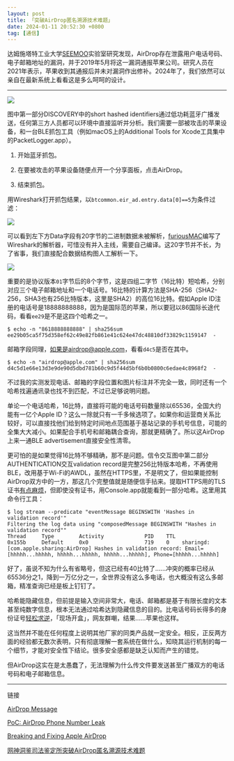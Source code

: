 ```yaml
---
layout: post
title: 「突破AirDrop匿名溯源技术难题」
date: 2024-01-11 20:52:30 +0800
tag: [通信]
---
```


达姆施塔特工业大学[SEEMOO](https://www.seemoo.tu-darmstadt.de)实验室研究发现，AirDrop存在泄露用户电话号码、电子邮箱地址的漏洞，并于2019年5月将这一漏洞通报苹果公司。研究人员在2021年表示，苹果收到其通报后并未对漏洞作出修补。2024年了，我们依然可以亲自在最新系统上看看这是多么呵呵的设计。

***

![](/styles/images/airdrop-msc.avif)

图中第一部分DISCOVERY中的short hashed identifiers通过低功耗蓝牙广播发送，任何第三方人员都可以环境中直接监听并分析。我们需要一部被攻击的苹果设备，和一台BLE抓包工具（例如macOS上的Additional Tools for Xcode工具集中的PacketLogger.app）。

1. 开始蓝牙抓包。

2. 在要被攻击的苹果设备随便点开一个分享面板，点击AirDrop。

3. 结束抓包。

用Wireshark打开抓包结果，以`btcommon.eir_ad.entry.data[0]==5`为条件过滤：

![](/styles/images/airdrop-packet.avif)

可以看到左下方Data字段有20字节的二进制数据未被解析，[furiousMAC](https://hub.nuaa.cf/furiousMAC/continuity/blob/master/dissector/)编写了Wireshark的解析器，可惜没有并入主线，需要自己编译。这20字节并不长，为了省事，我们直接配合数据结构图人工解析一下。

![](/styles/images/airdrop-define.png.avif)

重要的是协议版本`01`字节后的8个字节，这是四组二字节（16比特）短哈希，分别对应三个电子邮箱地址和一个电话号。16比特的计算方法是SHA-256（SHA2-256，SHA3也有256比特版本，这里是SHA2）的高位16比特。假如Apple ID注册的电话号是18888888888，因为是国际范的苹果，所以要冠以86国际长途代码，看看`ee29`是不是这四个哈希之一。

```
$ echo -n "8618888888888" | sha256sum
ee29b05ca5f75d358ef62c49e82fb861e41c624e47dc48810df33829c1159147  -
```

邮箱字段同理，如果是airdrop@apple.com，看看`d4c5`是否在其中。

```
$ echo -n "airdrop@apple.com" | sha256sum
d4c5d1e66e13d3e9de90d5dbd781b60c9d5f44d5bf6b0b0800c6edae4c8968f2  -
```

不过我的实测发现电话、邮箱的字段位置和图片标注并不完全一致，同时还有一个哈希找遍通讯录也找不到匹配，不过已足够说明问题。

单论一个电话哈希，16比特，直接将可能的电话号码数量除以65536，全国大约能有一亿个Apple ID？这么一除就只有一千多候选项了。如果你和运营商关系比较好，可以直接找他们给到特定时间地点范围基于基站记录的手机号信息，可能的全集大大减小。如果配合手机号和邮箱耦合查询，那就更精确了。所以这AirDrop上来一通BLE advertisement直接安全性清零。

更可怕的是如果觉得16比特不够精确，那不是问题。信令交互图中第二部分AUTHENTICATION交互validation record是完整256比特版本哈希，不再使用BLE，改用基于Wi-Fi的AWDL，虽然在HTTPS里，不是明文了，但如果能控制AirDrop双方中的一方，那这几个完整值就是随便信手拈来。提取HTTPS用的TLS证书[有点麻烦](https://hub.nuaa.cf/seemoo-lab/airdrop-keychain-extractor)，但即使没有证书，用Console.app就能看到一部分哈希。这里用其命令行工具：

```
$ log stream --predicate "eventMessage BEGINSWITH 'Hashes in validation record'"
Filtering the log data using "composedMessage BEGINSWITH "Hashes in validation record""
Thread     Type        Activity             PID    TTL  
0x155b     Default     0x0                  719    0    sharingd: [com.apple.sharing:AirDrop] Hashes in validation record: Email=[hhhhh...hhhhh, hhhhh...hhhhh, hhhhh...hhhhh], Phone=[hhhhh...hhhhh]
```

好了，虽说不知为什么有省略号，但这已经有40比特了……冲突的概率已经从65536分之1，降到一万亿分之一，全世界没有这么多电话，也大概没有这么多邮箱，精准查询已经是板上钉钉了。

哈希能隐藏信息，但前提是输入空间非常大，电话、邮箱都是基于有限长度的文本甚至纯数字信息，根本无法通过哈希达到隐藏信息的目的。比电话号码长得多的身份证号[轻松求逆](https://www.zhihu.com/question/598323969)，「现场开盒」，网友群嘲，结果……苹果也这样。

这当然并不能在任何程度上说明其他厂家的同类产品就一定安全。相反，正反两方面的经验都无数次表明，只有彻底理解一套系统在做什么，知晓其运行机制的每一个细节，才能对安全性下结论。很多安全感都是缺乏认知而产生的错觉。

但AirDrop这实在是太愚蠢了，无法理解为什么传文件要发送甚至广播双方的电话号码和电子邮箱信息。

***

链接

[AirDrop Message](https://github.com/furiousMAC/continuity/blob/master/messages/airdrop.md)

[PoC: AirDrop Phone Number Leak](https://github.com/seemoo-lab/opendrop/blob/poc-phonenumber-leak/README.PoC.md)

[Breaking and Fixing Apple AirDrop](https://privatedrop.github.io)

[网神洞鉴司法鉴定所突破AirDrop匿名溯源技术难题](https://sfj.beijing.gov.cn/sfj/sfdt/ywdt82/flfw93/436331732/index.html)
